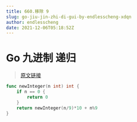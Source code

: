 ```yaml
---
title: 660.移除 9
slug: go-jiu-jin-zhi-di-gui-by-endlesscheng-xdqn
author: endlesscheng
date: 2021-12-06T05:18:52Z
---
```

# Go 九进制 递归
 
> [原文链接](https://leetcode.cn/problems/remove-9/solution/go-jiu-jin-zhi-di-gui-by-endlesscheng-xdqn)
```go
func newInteger(n int) int {
	if n == 0 {
		return 0
	}
	return newInteger(n/9)*10 + n%9
}
```
